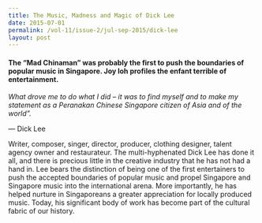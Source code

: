 ```yaml
---
title: The Music, Madness and Magic of Dick Lee
date: 2015-07-01
permalink: /vol-11/issue-2/jul-sep-2015/dick-lee
layout: post
---
```

#### The “Mad Chinaman” was probably the first to push the boundaries of popular music in Singapore. **Joy loh** profiles the enfant terrible of entertainment.

<i>What drove me to do what I did – it was to find myself and to make my statement as a Peranakan Chinese Singapore citizen of Asia and of the world”.</i>

— Dick Lee

Writer, composer, singer, director, producer, clothing designer, talent agency owner and restaurateur. The multi-hyphenated Dick Lee has done it all, and there is precious little in the creative industry that he has not had a hand in. Lee bears the distinction of being one of the first entertainers to push the accepted boundaries of popular music and propel Singapore and Singapore music into the international arena. More importantly, he has helped nurture in Singaporeans a greater appreciation for locally produced music. Today, his significant body of work has become part of the cultural fabric of our history.

